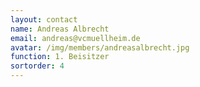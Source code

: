 ```yaml
---
layout: contact
name: Andreas Albrecht
email: andreas@vcmuellheim.de
avatar: /img/members/andreasalbrecht.jpg
function: 1. Beisitzer
sortorder: 4
---
```

